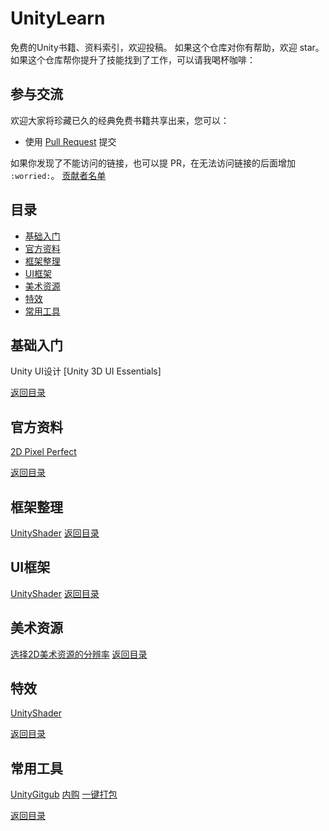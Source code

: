 # UnityLearn
免费的Unity书籍、资料索引，欢迎投稿。
如果这个仓库对你有帮助，欢迎 star。如果这个仓库帮你提升了技能找到了工作，可以请我喝杯咖啡：

## 参与交流

欢迎大家将珍藏已久的经典免费书籍共享出来，您可以：

* 使用 [Pull Request](https://github.com/xJayLee/LearnUnity/pulls) 提交

如果你发现了不能访问的链接，也可以提 PR，在无法访问链接的后面增加 `:worried:`。
[贡献者名单](https://github.com/xJayLee/LearnUnity/graphs/contributors)

## 目录
 * [基础入门](#基础入门)
 * [官方资料](#官方资料)
 * [框架整理](#框架整理)
 * [UI框架](#UI框架)
 * [美术资源](#美术资源)
 * [特效](#特效)
 * [常用工具](#常用工具)
 
## 基础入门
Unity UI设计 [Unity 3D UI Essentials]

[返回目录](#目录)

## 官方资料
[2D Pixel Perfect](https://github.com/Unity-Technologies/2d-pixel-perfect)

[返回目录](#目录)

## 框架整理
[UnityShader](https://github.com/search?p=2&q=unity+Shader)
[返回目录](#目录)

## UI框架
[UnityShader](https://github.com/search?p=2&q=unity+Shader)
[返回目录](#目录)

## 美术资源
[选择2D美术资源的分辨率](https://mp.weixin.qq.com/s?__biz=MzU5MjQ1NTEwOA==&mid=2247496072&idx=1&sn=6b0fd5fff21735ff8ec9d10e55893b29&chksm=fe1dc523c96a4c35dc05e99a9b6e60f70f6b03cf8573191a640903bef349c2f92abbd913e683&mpshare=1&scene=23&srcid=121438eeJHHAj8J825Av2Clu#rd)
[返回目录](#目录)

## 特效
[UnityShader](https://github.com/search?p=2&q=unity+Shader)

[返回目录](#目录)

## 常用工具
[UnityGitgub](https://unity.github.com)
[内购](https://github.com/voltrue2/in-app-purchase)
[一键打包](https://www.cnblogs.com/wang-jin-fu/p/11242450.html)


[返回目录](#目录)
